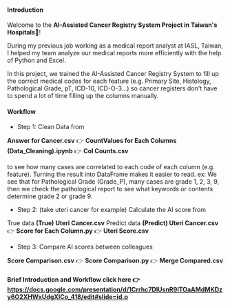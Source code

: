 #### Introduction
Welcome to the **AI-Assisted Cancer Registry System Project in Taiwan's Hospitals**🏥!

During my previous job working as a medical report analyst at IASL, Taiwan, I helped my team analyze our medical reports more efficiently with the help of Python and Excel.

In this project, we trained the AI-Assisted Cancer Registry System to fill up the correct medical codes for each feature (e.g. Primary Site, Histology, Pathological Grade, pT, ICD-10, ICD-O-3...) so cancer registers don't have to spend a lot of time filling up the columns manually. 

#### Workflow
- Step 1: Clean Data from

**Answer for Cancer.csv** 👉 **CountValues for Each Columns (Data_Cleaning).ipynb** 👉 **Col Counts.csv**

to see how many cases are correlated to each code of each column (e.g. feature). Turning the result into DataFrame makes it easier to read. 
ex: We see that for Pathological Grade (Grade_P), many cases are grade 1, 2, 3, 9, then we check the pathological report to see what keywords or contents determine grade 2 or grade 9.

- Step 2: (take uteri cancer for example) Calculate the AI score from

True data  **(True) Uteri Cancer.csv**
Predict data **(Predict) Uteri Cancer.csv**
👉 **Score for Each Column.py** 👉 **Uteri Score.csv**   

- Step 3: Compare AI scores between colleagues
  
**Score Comparison.csv**  👉 **Score Comparison.py**  👉 **Merge Compared.csv**




#### Brief Introduction and Workflow click here 👉https://docs.google.com/presentation/d/1Crrhc7DIUsnR9lTOaAMdMKDzy6O2XHWxUdgXICo_418/edit#slide=id.p
